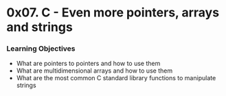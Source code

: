 # 0x07. C - Even more pointers, arrays and strings

### Learning Objectives


- What are pointers to pointers and how to use them
- What are multidimensional arrays and how to use them
- What are the most common C standard library functions to manipulate strings
